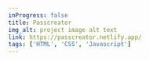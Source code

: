 ```yaml
---
inProgress: false
title: Passcreator
img_alt: project image alt text
link: https://passcreator.netlify.app/
tags: ['HTML', 'CSS', 'Javascript']
---
```

